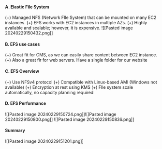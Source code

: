 #### A. Elastic File System
(+) Managed NFS (Network FIle System) that can be mounted on many EC2 instances.
(+) EFS works with EC2 instances in multiple AZs.
(+) Highly available and scalable; however, it is expensive.
![[Pasted image 20240229150432.png]]

#### B. EFS use cases
(+) Great fit for CMS, as we can easily share content between EC2 instance.
(+) Also a great fir for web servers. Have a single folder for our website

#### C. EFS Overview
(+) Use NFSv4 protocol
(+) Compatible with Linux-based AMI (Windows not available)
(+) Encryption at rest using KMS
(+) FIle system scale automatically, no capacity planning required

#### D. EFS Performance
![[Pasted image 20240229150724.png]]![[Pasted image 20240229150800.png]]
![[Pasted image 20240229150836.png]]

#### Summary
![[Pasted image 20240229151201.png]]
